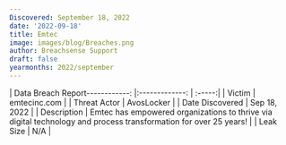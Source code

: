 ```yaml
---
Discovered: September 18, 2022
date: '2022-09-18'
title: Emtec
image: images/blog/Breaches.png
author: Breachsense Support
draft: false
yearmonths: 2022/september
---
```


| Data Breach Report------------:     |:-------------:    | :-----:|
| Victim      | emtecinc.com      | 
| Threat Actor      |  AvosLocker     | 
| Date Discovered      | Sep 18, 2022      | 
| Description      | Emtec has empowered organizations to thrive via digital technology and process transformation for over 25 years!      | 
| Leak Size      | N/A      | 

